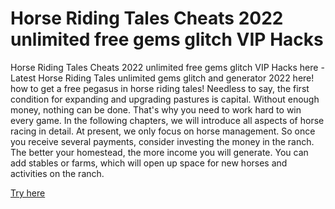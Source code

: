 # Horse Riding Tales Cheats 2022 unlimited free gems glitch VIP Hacks

Horse Riding Tales Cheats 2022 unlimited free gems glitch VIP Hacks here - Latest Horse Riding Tales unlimited gems glitch and generator 2022 here! how to get a free pegasus in horse riding tales! Needless to say, the first condition for expanding and upgrading pastures is capital. Without enough money, nothing can be done. That's why you need to work hard to win every game. In the following chapters, we will introduce all aspects of horse racing in detail. At present, we only focus on horse management. So once you receive several payments, consider investing the money in the ranch. The better your homestead, the more income you will generate. You can add stables or farms, which will open up space for new horses and activities on the ranch.

<a href="https://growhunt.top/horse-riding-tales/">Try here</a>
